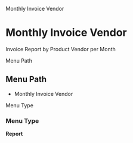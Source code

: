 
Monthly Invoice Vendor
# Monthly Invoice Vendor


Invoice Report by Product Vendor per Month

Menu Path
## Menu Path



- Monthly Invoice Vendor

Menu Type
### Menu Type

**Report**

